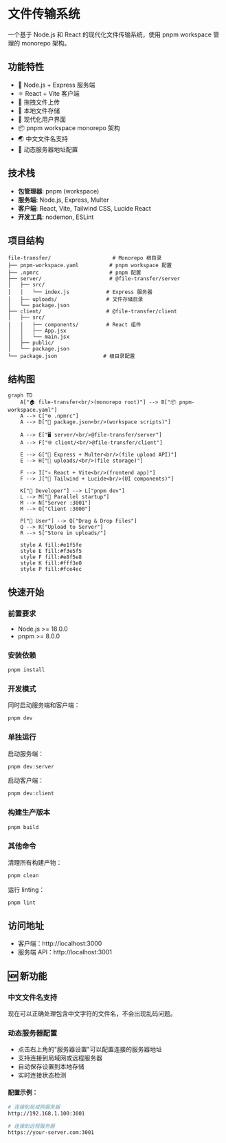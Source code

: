 # 文件传输系统

一个基于 Node.js 和 React 的现代化文件传输系统，使用 pnpm workspace 管理的 monorepo 架构。

## 功能特性

- 🚀 Node.js + Express 服务端
- ⚛️ React + Vite 客户端
- 📁 拖拽文件上传
- 💾 本地文件存储
- 🎨 现代化用户界面
- 📦 pnpm workspace monorepo 架构
- 🌏 中文文件名支持
- 🔧 动态服务器地址配置

## 技术栈

- **包管理器**: pnpm (workspace)
- **服务端**: Node.js, Express, Multer
- **客户端**: React, Vite, Tailwind CSS, Lucide React
- **开发工具**: nodemon, ESLint

## 项目结构

```
file-transfer/                    # Monorepo 根目录
├── pnpm-workspace.yaml          # pnpm workspace 配置
├── .npmrc                       # pnpm 配置
├── server/                      # @file-transfer/server
│   ├── src/
│   │   └── index.js            # Express 服务器
│   ├── uploads/                # 文件存储目录
│   └── package.json
├── client/                     # @file-transfer/client
│   ├── src/
│   │   ├── components/         # React 组件
│   │   ├── App.jsx
│   │   └── main.jsx
│   ├── public/
│   └── package.json
└── package.json               # 根目录配置
```

## 结构图
```mermaid
graph TD
    A["🏠 file-transfer<br/>(monorepo root)"] --> B["📦 pnpm-workspace.yaml"]
    A --> C["⚙️ .npmrc"]
    A --> D["📄 package.json<br/>(workspace scripts)"]
    
    A --> E["🖥️ server/<br/>@file-transfer/server"]
    A --> F["🌐 client/<br/>@file-transfer/client"]
    
    E --> G["📡 Express + Multer<br/>(file upload API)"]
    E --> H["📁 uploads/<br/>(file storage)"]
    
    F --> I["⚛️ React + Vite<br/>(frontend app)"]
    F --> J["🎨 Tailwind + Lucide<br/>(UI components)"]
    
    K["👤 Developer"] --> L["pnpm dev"]
    L --> M["🔄 Parallel startup"]
    M --> N["Server :3001"]
    M --> O["Client :3000"]
    
    P["📱 User"] --> Q["Drag & Drop Files"]
    Q --> R["Upload to Server"]
    R --> S["Store in uploads/"]
    
    style A fill:#e1f5fe
    style E fill:#f3e5f5
    style F fill:#e8f5e8
    style K fill:#fff3e0
    style P fill:#fce4ec
```

## 快速开始

### 前置要求
- Node.js >= 18.0.0
- pnpm >= 8.0.0

### 安装依赖
```bash
pnpm install
```

### 开发模式
同时启动服务端和客户端：
```bash
pnpm dev
```

### 单独运行
启动服务端：
```bash
pnpm dev:server
```

启动客户端：
```bash
pnpm dev:client
```

### 构建生产版本
```bash
pnpm build
```

### 其他命令
清理所有构建产物：
```bash
pnpm clean
```

运行 linting：
```bash
pnpm lint
```

## 访问地址

- 客户端：http://localhost:3000
- 服务端 API：http://localhost:3001

## 🆕 新功能

### 中文文件名支持
现在可以正确处理包含中文字符的文件名，不会出现乱码问题。

### 动态服务器配置
- 点击右上角的"服务器设置"可以配置连接的服务器地址
- 支持连接到局域网或远程服务器
- 自动保存设置到本地存储
- 实时连接状态检测

#### 配置示例：
```bash
# 连接到局域网服务器
http://192.168.1.100:3001

# 连接到远程服务器  
https://your-server.com:3001
```
